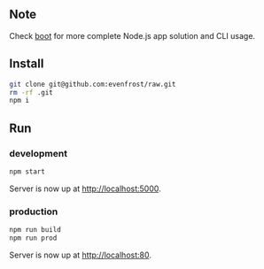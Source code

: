 ## Note
Check [boot](https://github.com/evenfrost/boot) for more complete Node.js app solution and CLI usage.

## Install

```bash
git clone git@github.com:evenfrost/raw.git
rm -rf .git
npm i
```
## Run

### development

```bash
npm start
```
Server is now up at [http://localhost:5000](http://localhost:5000).

### production

```bash
npm run build
npm run prod
```
Server is now up at [http://localhost:80](http://localhost:80).

